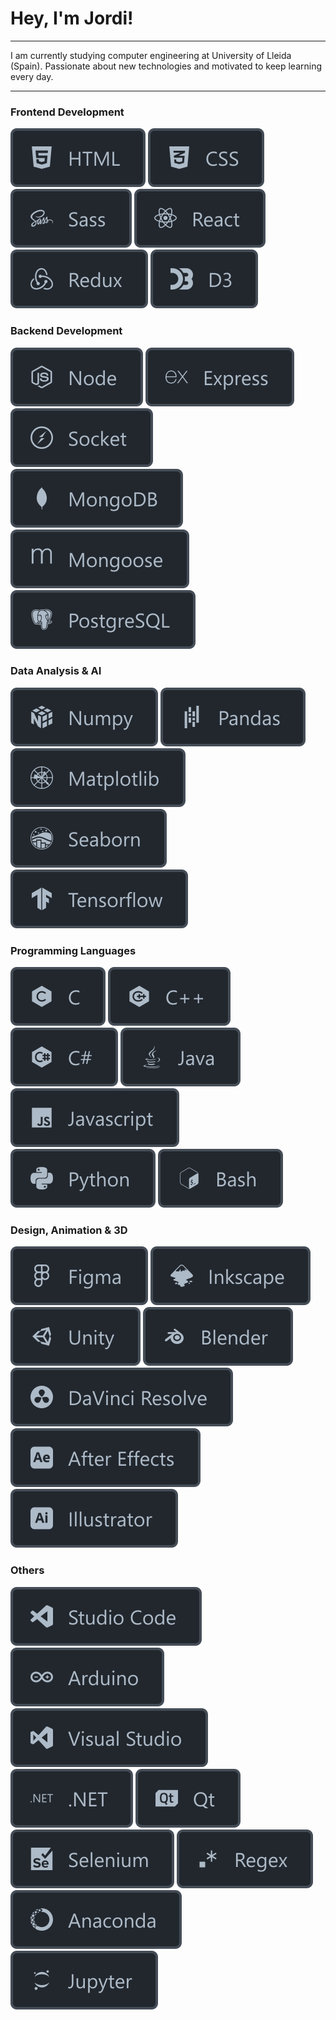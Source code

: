 # Hey, I'm Jordi!

---

I am currently studying computer engineering at University of Lleida (Spain). Passionate about new technologies and motivated to keep learning every day.

---

### Frontend Development

<div>
    <img src="./icons/html.svg" alt="HTML" /> 
    <img src="./icons/css.svg" alt="CSS" /> 
    <img src="./icons/sass.svg" alt="Sass" /> 
    <img src="./icons/react.svg" alt="React" /> 
    <img src="./icons/redux.svg" alt="Redux" /> 
    <img src="./icons/d3.svg" alt="D3" /> 
</div>

### Backend Development

<div>
    <img src="./icons/node.svg" alt="Node" /> 
    <img src="./icons/express.svg" alt="Express" /> 
    <img src="./icons/socket.svg" alt="Socket" /> 
    <img src="./icons/mongodb.svg" alt="Mongodb" /> 
    <img src="./icons/mongoose.svg" alt="Mongoose" /> 
    <img src="./icons/postgresql.svg" alt="Postgresql" /> 
</div>

### Data Analysis & AI

<div>
    <img src="./icons/numpy.svg" alt="Numpy" /> 
    <img src="./icons/pandas.svg" alt="Pandas" /> 
    <img src="./icons/matplotlib.svg" alt="Matplotlib" /> 
    <img src="./icons/seaborn.svg" alt="Seaborn" /> 
    <img src="./icons/tensorflow.svg" alt="Tensorflow" /> 
</div>

### Programming Languages

<div>
    <img src="./icons/c.svg" alt="C" /> 
    <img src="./icons/c++.svg" alt="C++" /> 
    <img src="./icons/c_sharp.svg" alt="C#" /> 
    <img src="./icons/java.svg" alt="Java" /> 
    <img src="./icons/js.svg" alt="Javascript" /> 
    <img src="./icons/python.svg" alt="Python" /> 
    <img src="./icons/bash.svg" alt="Bash" /> 
</div>

### Design, Animation & 3D

<div>
    <img src="./icons/figma.svg" alt="Figma" /> 
    <img src="./icons/inkscape.svg" alt="Inkscape" /> 
    <img src="./icons/unity.svg" alt="Unity" /> 
    <img src="./icons/blender.svg" alt="Blender" /> 
    <img src="./icons/davinci_resolve.svg" alt="Davinci Resolve" /> 
    <img src="./icons/after_effects.svg" alt="Adobe After Effects" /> 
    <img src="./icons/illustrator.svg" alt="Adobe Illustrator" /> 
</div>

### Others

<div>
    <img src="./icons/studiocode.svg" alt="Visual Studio Code" /> 
    <img src="./icons/arduino.svg" alt="Arduino" /> 
    <img src="./icons/visualstudio.svg" alt="Visual Studio" /> 
    <img src="./icons/net.svg" alt="Microsoft .NET" /> 
    <img src="./icons/qt.svg" alt="Qt" /> 
    <img src="./icons/selenium.svg" alt="Selenium" /> 
    <img src="./icons/regex.svg" alt="Regex" /> 
    <img src="./icons/anaconda.svg" alt="Anaconda" /> 
    <img src="./icons/jupyter.svg" alt="Jupyter Notebooks" />
</div>